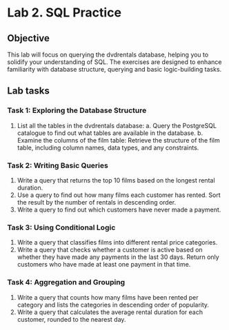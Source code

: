 # Lab 2. SQL Practice

## Objective
This lab will focus on querying the dvdrentals database, helping you to solidify your understanding of SQL. The exercises are designed to enhance familiarity with database structure, querying and basic logic-building tasks.

## Lab tasks

### Task 1: Exploring the Database Structure

1. List all the tables in the dvdrentals database:
    a. Query the PostgreSQL catalogue to find out what tables are available in the database.
    b. Examine the columns of the film table: Retrieve the structure of the film table, including column names, data types, and any constraints.

### Task 2: Writing Basic Queries

1. Write a query that returns the top 10 films based on the longest rental duration.
2. Use a query to find out how many films each customer has rented. Sort the result by the number of rentals in descending order.
3. Write a query to find out which customers have never made a payment.

### Task 3: Using Conditional Logic

1. Write a query that classifies films into different rental price categories.
2. Write a query that checks whether a customer is active based on whether they have made any payments in the last 30 days. Return only customers who have made at least one payment in that time.

### Task 4: Aggregation and Grouping

1. Write a query that counts how many films have been rented per category and lists the categories in descending order of popularity.
2. Write a query that calculates the average rental duration for each customer, rounded to the nearest day.
